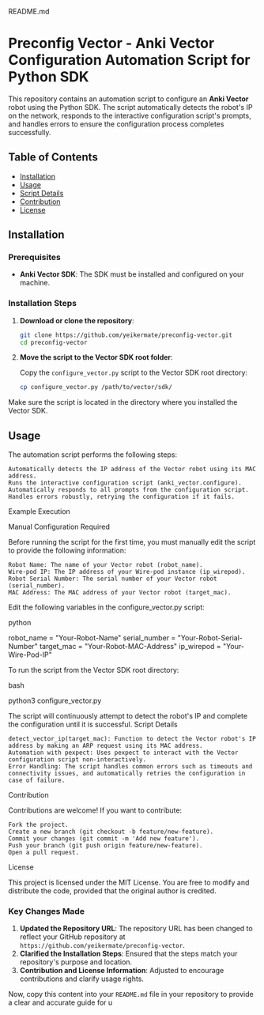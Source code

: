 README.md

# Preconfig Vector - Anki Vector Configuration Automation Script for Python SDK

This repository contains an automation script to configure an **Anki Vector** robot using the Python SDK. The script automatically detects the robot's IP on the network, responds to the interactive configuration script's prompts, and handles errors to ensure the configuration process completes successfully.

## Table of Contents

- [Installation](#installation)
- [Usage](#usage)
- [Script Details](#script-details)
- [Contribution](#contribution)
- [License](#license)

## Installation

### Prerequisites

- **Anki Vector SDK**: The SDK must be installed and configured on your machine.

### Installation Steps

1. **Download or clone the repository**:

    ```bash
    git clone https://github.com/yeikermate/preconfig-vector.git
    cd preconfig-vector
    ```

2. **Move the script to the Vector SDK root folder**:

   Copy the `configure_vector.py` script to the Vector SDK root directory:

   ```bash
   cp configure_vector.py /path/to/vector/sdk/

Make sure the script is located in the directory where you installed the Vector SDK.

## Usage

The automation script performs the following steps:

    Automatically detects the IP address of the Vector robot using its MAC address.
    Runs the interactive configuration script (anki_vector.configure).
    Automatically responds to all prompts from the configuration script.
    Handles errors robustly, retrying the configuration if it fails.

Example Execution


Manual Configuration Required

Before running the script for the first time, you must manually edit the script to provide the following information:

    Robot Name: The name of your Vector robot (robot_name).
    Wire-pod IP: The IP address of your Wire-pod instance (ip_wirepod).
    Robot Serial Number: The serial number of your Vector robot (serial_number).
    MAC Address: The MAC address of your Vector robot (target_mac).

Edit the following variables in the configure_vector.py script:

python

robot_name = "Your-Robot-Name"
serial_number = "Your-Robot-Serial-Number"
target_mac = "Your-Robot-MAC-Address"
ip_wirepod = "Your-Wire-Pod-IP"

To run the script from the Vector SDK root directory:

bash

python3 configure_vector.py

The script will continuously attempt to detect the robot's IP and complete the configuration until it is successful.
Script Details

    detect_vector_ip(target_mac): Function to detect the Vector robot's IP address by making an ARP request using its MAC address.
    Automation with pexpect: Uses pexpect to interact with the Vector configuration script non-interactively.
    Error Handling: The script handles common errors such as timeouts and connectivity issues, and automatically retries the configuration in case of failure.

Contribution

Contributions are welcome! If you want to contribute:

    Fork the project.
    Create a new branch (git checkout -b feature/new-feature).
    Commit your changes (git commit -m 'Add new feature').
    Push your branch (git push origin feature/new-feature).
    Open a pull request.

License

This project is licensed under the MIT License. You are free to modify and distribute the code, provided that the original author is credited.


### Key Changes Made

1. **Updated the Repository URL**: The repository URL has been changed to reflect your GitHub repository at `https://github.com/yeikermate/preconfig-vector`.
2. **Clarified the Installation Steps**: Ensured that the steps match your repository's purpose and location.
3. **Contribution and License Information**: Adjusted to encourage contributions and clarify usage rights.

Now, copy this content into your `README.md` file in your repository to provide a clear and accurate guide for u
